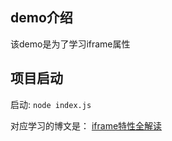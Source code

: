 ## demo介绍
该demo是为了学习iframe属性

## 项目启动

启动: `node index.js`

对应学习的博文是： [iframe特性全解读](https://blog.5udou.cn/blog/iframeTe-Xing-Quan-Jie-Du-23)
